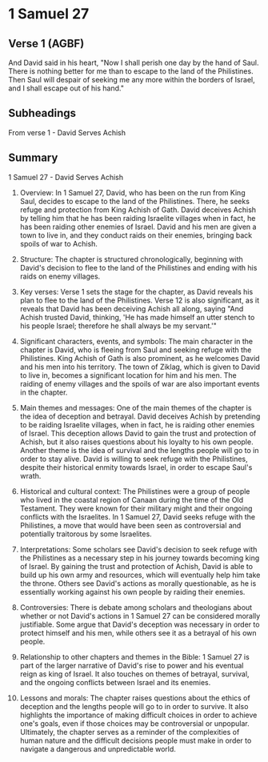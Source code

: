 # 1 Samuel 27

## Verse 1 (AGBF)

And David said in his heart, "Now I shall perish one day by the hand of Saul. There is nothing better for me than to escape to the land of the Philistines. Then Saul will despair of seeking me any more within the borders of Israel, and I shall escape out of his hand."

## Subheadings

From verse 1 - David Serves Achish

## Summary

1 Samuel 27 - David Serves Achish

1. Overview:
In 1 Samuel 27, David, who has been on the run from King Saul, decides to escape to the land of the Philistines. There, he seeks refuge and protection from King Achish of Gath. David deceives Achish by telling him that he has been raiding Israelite villages when in fact, he has been raiding other enemies of Israel. David and his men are given a town to live in, and they conduct raids on their enemies, bringing back spoils of war to Achish.

2. Structure:
The chapter is structured chronologically, beginning with David's decision to flee to the land of the Philistines and ending with his raids on enemy villages.

3. Key verses:
Verse 1 sets the stage for the chapter, as David reveals his plan to flee to the land of the Philistines. Verse 12 is also significant, as it reveals that David has been deceiving Achish all along, saying "And Achish trusted David, thinking, 'He has made himself an utter stench to his people Israel; therefore he shall always be my servant.'"

4. Significant characters, events, and symbols:
The main character in the chapter is David, who is fleeing from Saul and seeking refuge with the Philistines. King Achish of Gath is also prominent, as he welcomes David and his men into his territory. The town of Ziklag, which is given to David to live in, becomes a significant location for him and his men. The raiding of enemy villages and the spoils of war are also important events in the chapter.

5. Main themes and messages:
One of the main themes of the chapter is the idea of deception and betrayal. David deceives Achish by pretending to be raiding Israelite villages, when in fact, he is raiding other enemies of Israel. This deception allows David to gain the trust and protection of Achish, but it also raises questions about his loyalty to his own people. Another theme is the idea of survival and the lengths people will go to in order to stay alive. David is willing to seek refuge with the Philistines, despite their historical enmity towards Israel, in order to escape Saul's wrath.

6. Historical and cultural context:
The Philistines were a group of people who lived in the coastal region of Canaan during the time of the Old Testament. They were known for their military might and their ongoing conflicts with the Israelites. In 1 Samuel 27, David seeks refuge with the Philistines, a move that would have been seen as controversial and potentially traitorous by some Israelites.

7. Interpretations:
Some scholars see David's decision to seek refuge with the Philistines as a necessary step in his journey towards becoming king of Israel. By gaining the trust and protection of Achish, David is able to build up his own army and resources, which will eventually help him take the throne. Others see David's actions as morally questionable, as he is essentially working against his own people by raiding their enemies.

8. Controversies:
There is debate among scholars and theologians about whether or not David's actions in 1 Samuel 27 can be considered morally justifiable. Some argue that David's deception was necessary in order to protect himself and his men, while others see it as a betrayal of his own people.

9. Relationship to other chapters and themes in the Bible:
1 Samuel 27 is part of the larger narrative of David's rise to power and his eventual reign as king of Israel. It also touches on themes of betrayal, survival, and the ongoing conflicts between Israel and its enemies.

10. Lessons and morals:
The chapter raises questions about the ethics of deception and the lengths people will go to in order to survive. It also highlights the importance of making difficult choices in order to achieve one's goals, even if those choices may be controversial or unpopular. Ultimately, the chapter serves as a reminder of the complexities of human nature and the difficult decisions people must make in order to navigate a dangerous and unpredictable world.